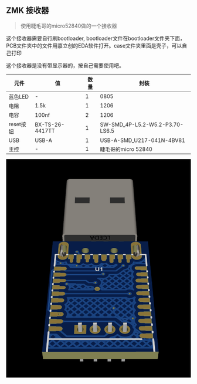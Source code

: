 ## ZMK 接收器

> 使用睫毛哥的micro52840做的一个接收器

这个接收器需要自行刷bootloader, bootloader文件在bootloader文件夹下面，PCB文件夹中的文件用嘉立创的EDA软件打开。case文件夹里面是壳子，可以自己打印

这个接收器是没有带显示器的，按自己需要使用吧。


| 元件      | 值              | 数量 | 封装                            |
| ----------- | ----------------- | ------ | --------------------------------- |
| 蓝色LED   | -               | 1    | 0805                            |
| 电阻      | 1.5k            | 1    | 1206                            |
| 电容      | 100nf           | 2    | 1206                            |
| reset按钮 | BX-TS-26-4417TT | 1    | SW-SMD_4P-L5.2-W5.2-P3.70-LS6.5 |
| USB       | USB-A           | 1    | USB-A-SMD_U217-041N-4BV81       |
| 主控      | -               | 1    | 睫毛哥的micro 52840             |

<img src="image/dongle.png" >
